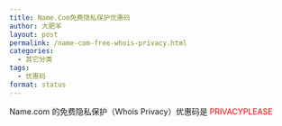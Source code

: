 ```yaml
---
title: Name.Com免费隐私保护优惠码
author: 大肥羊
layout: post
permalink: /name-com-free-whois-privacy.html
categories:
  - 其它分类
tags:
  - 优惠码
format: status
---
```

Name.com 的免费隐私保护（Whois Privacy）优惠码是 <span style="color: #ff0000;">PRIVACYPLEASE</span>
